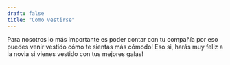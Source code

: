 ```yaml
---
draft: false
title: "Como vestirse"
---
```


Para nosotros lo más importante es poder contar con tu compañía por eso puedes venir vestido cómo te sientas más cómodo! Eso si, harás muy feliz a la novia si vienes vestido con tus mejores galas!
